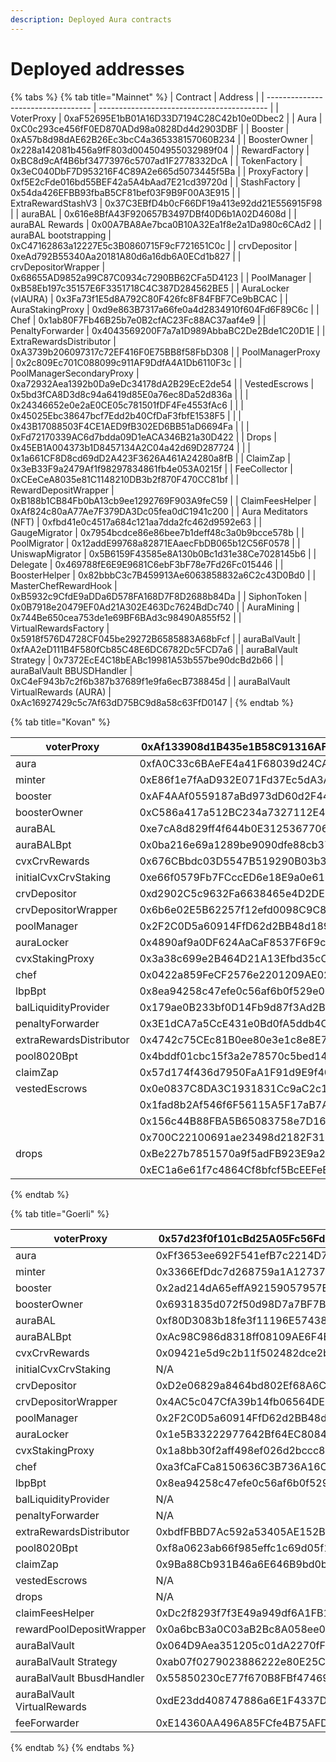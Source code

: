 ```yaml
---
description: Deployed Aura contracts
---
```


# Deployed addresses



{% tabs %}
{% tab title="Mainnet" %}
| Contract                           | Address                                    |
| ---------------------------------- | ------------------------------------------ |
| VoterProxy                         | 0xaF52695E1bB01A16D33D7194C28C42b10e0Dbec2 |
| Aura                               | 0xC0c293ce456fF0ED870ADd98a0828Dd4d2903DBF |
| Booster                            | 0xA57b8d98dAE62B26Ec3bcC4a365338157060B234 |
| BoosterOwner                       | 0x228a142081b456a9fF803d004504955032989f04 |
| RewardFactory                      | 0xBC8d9cAf4B6bf34773976c5707ad1F2778332DcA |
| TokenFactory                       | 0x3eC040DbF7D953216F4C89A2e665d5073445f5Ba |
| ProxyFactory                       | 0xf5E2cFde016bd55BEF42a5A4bAad7E21cd39720d |
| StashFactory                       | 0x54da426EFBB93fbaB5CF81bef03F9B9F00A3E915 |
| ExtraRewardStashV3                 | 0x37C3EBfD4b0cF66DF19a413e92dd21E556915F98 |
| auraBAL                            | 0x616e8BfA43F920657B3497DBf40D6b1A02D4608d |
| auraBAL Rewards                    | 0x00A7BA8Ae7bca0B10A32Ea1f8e2a1Da980c6CAd2 |
| auraBAL bootstrapping              | 0xC47162863a12227E5c3B0860715F9cF721651C0c |
| crvDepositor                       | 0xeAd792B55340Aa20181A80d6a16db6A0ECd1b827 |
| crvDepositorWrapper                | 0x68655AD9852a99C87C0934c7290BB62CFa5D4123 |
| PoolManager                        | 0xB58Eb197c35157E6F3351718C4C387D284562BE5 |
| AuraLocker (vlAURA)                | 0x3Fa73f1E5d8A792C80F426fc8F84FBF7Ce9bBCAC |
| AuraStakingProxy                   | 0xd9e863B7317a66fe0a4d2834910f604Fd6F89C6c |
| Chef                               | 0x1ab80F7Fb46B25b7e0B2cfAC23Fc88AC37aaf4e9 |
| PenaltyForwarder                   | 0x4043569200F7a7a1D989AbbaBC2De2Bde1C20D1E |
| ExtraRewardsDistributor            | 0xA3739b206097317c72EF416F0E75BB8f58FbD308 |
| PoolManagerProxy                   | 0x2c809Ec701C088099c911AF9DdfA4A1Db6110F3c |
| PoolManagerSecondaryProxy          | 0xa72932Aea1392b0Da9eDc34178dA2B29EcE2de54 |
| VestedEscrows                      | 0x5bd3fCA8D3d8c94a6419d85E0a76ec8Da52d836a |
|                                    | 0x24346652e0e2aE0CE05c781501fDF4Fe4553fAc6 |
|                                    | 0x45025Ebc38647bcf7Edd2b40CfDaF3fbfE1538F5 |
|                                    | 0x43B17088503F4CE1AED9fB302ED6BB51aD6694Fa |
|                                    | 0xFd72170339AC6d7bdda09D1eACA346B21a30D422 |
| Drops                              | 0x45EB1A004373b1D8457134A2C04a42d69D287724 |
|                                    | 0x1a661CF8D8cd69dD2A423F3626A461A24280a8fB |
| ClaimZap                           | 0x3eB33F9a2479Af1f98297834861fb4e053A0215f |
| FeeCollector                       | 0xCEeCeA8035e81C1148210DB3b2f870F470CC81bf |
| RewardDepositWrapper               | 0xB188b1CB84Fb0bA13cb9ee1292769F903A9feC59 |
| ClaimFeesHelper                    | 0xAf824c80aA77Ae7F379DA3Dc05fea0dC1941c200 |
| Aura Meditators (NFT)              | 0xfbd41e0c4517a684c121aa7dda2fc462d9592e63 |
| GaugeMigrator                      | 0x7954bcdce86e86bee7b1deff48c3a0b9bcce578b |
| PoolMigrator                       | 0x12addE99768a82871EAaecFbDB065b12C56F0578 |
| UniswapMigrator                    | 0x5B6159F43585e8A130b0Bc1d31e38Ce7028145b6 |
| Delegate                           | 0x469788fE6E9E9681C6ebF3bF78e7Fd26Fc015446 |
| BoosterHelper                      | 0x82bbbC3c7B459913Ae6063858832a6C2c43D0Bd0 |
| MasterChefRewardHook               | 0xB5932c9CfdE9aDDa6D578FA168D7F8D2688b84Da |
| SiphonToken                        | 0x0B7918e20479EF0Ad21A302E463Dc7624BdDc740 |
| AuraMining                         | 0x744Be650cea753de1e69BF6BAd3c98490A855f52 |
| VirtualRewardsFactory              | 0x5918f576D4728CF045be29272B6585883A68bFcf |
| auraBalVault                       | 0xfAA2eD111B4F580fCb85C48E6DC6782Dc5FCD7a6 |
| auraBalVault Strategy              | 0x7372EcE4C18bEABc19981A53b557be90dcBd2b66 |
| auraBalVault BBUSDHandler          | 0xC4eF943b7c2f6b387b37689f1e9fa6ecB738845d |
| auraBalVault VirtualRewards (AURA) | 0xAc16927429c5c7Af63dD75BC9d8a58c63FfD0147 |
{% endtab %}

{% tab title="Kovan" %}


| voterProxy              | 0xAf133908d1B435e1B58C91316AF3f17688a47A50 |
| ----------------------- | ------------------------------------------ |
| aura                    | 0xfA0C33c6BAeFE4a41F68039d24CA116a4E4B49DE |
| minter                  | 0xE86f1e7fAaD932E071Fd37Ec5dA3A2877a31c51F |
| booster                 | 0xAF4AAf0559187aBd973dD60d2F44513aF3a2490d |
| boosterOwner            | 0xC586a417a512BC234a7327112E41284F2E98B953 |
| auraBAL                 | 0xe7cA8d829ff4f644b0E312536770630Fa63EdAab |
| auraBALBpt              | 0x0ba216e69a1289be9090dfe88cb37d8a542cb74b |
| cvxCrvRewards           | 0x676CBbdc03D5547B519290B03b3d0a865eE2fE10 |
| initialCvxCrvStaking    | 0xe66f0579Fb7FCccED6e18E9a0e610493811Bfe79 |
| crvDepositor            | 0xd2902C5c9632Fa6638465e4D2DE5AcDcCf8Ca673 |
| crvDepositorWrapper     | 0x6b6e02E5B62257f12efd0098C9C836D31E21eB6F |
| poolManager             | 0x2F2C0D5a60914FfD62d2BB48d189b1cd87BedE61 |
| auraLocker              | 0x4890af9a0DF624AaCaF8537F6F9caC56A723cb2F |
| cvxStakingProxy         | 0x3a38c699e2B464D21A13Efbd35cC71021994b032 |
| chef                    | 0x0422a859FeCF2576e2201209AE02eFff916AfCF4 |
| lbpBpt                  | 0x8ea94258c47efe0c56af6b0f529e05298f5aca64 |
| balLiquidityProvider    | 0x179ae0B233bf0D14Fb9d87f3Ad2BF7625aF96623 |
| penaltyForwarder        | 0x3E1dCA7a5CcE431e0Bd0fA5ddb4C3575E20A07C4 |
| extraRewardsDistributor | 0x4742c75CEc81B0ee80e3e1c8e8E7Cd5aeB218F41 |
| pool8020Bpt             | 0x4bddf01cbc15f3a2e78570c5bed14c67a16327f6 |
| claimZap                | 0x57d174f436d7950FaA1F91d9E9f40716E199B28c |
| vestedEscrows           | 0x0e0837C8DA3C1931831Cc9aC2c19265AAa16cF97 |
|                         | 0x1fad8b2Af546f6F56115A5F17aB7A6e6946A771a |
|                         | 0x156c44B88FBA5B65083758e7D1634c9fD27F0a31 |
|                         | 0x700C22100691ae23498d2182F317A7bC2829043a |
| drops                   | 0xBe227b7851570a9f5adFB923E9a2d4583EB6630F |
|                         | 0xEC1a6e61f7c4864Cf8bfcf5BcEEFeE6259D6A2B6 |
{% endtab %}

{% tab title="Goerli" %}


| voterProxy                  | 0x57d23f0f101cBd25A05Fc56Fd07dE32bCBb622e9 |
| --------------------------- | ------------------------------------------ |
| aura                        | 0xFf3653ee692F541efB7c2214D72FE05A7A6EC01f |
| minter                      | 0x3366EfDdc7d268759a1A1273740aE5C626b2DFbA |
| booster                     | 0x2ad214dA65effA92159057957E50994440E99A1b |
| boosterOwner                | 0x6931835d072f50d98D7a7BF7B2C4faFdA86628d7 |
| auraBAL                     | 0xf80D3083b18fe3f11196E57438258330Ba4f15Ec |
| auraBALBpt                  | 0xAc98C986d8318ff08109AE6F4E7043468dA9d0a2 |
| cvxCrvRewards               | 0x09421e5d9c2b11f502482dce2b718b037fd10a25 |
| initialCvxCrvStaking        | N/A                                        |
| crvDepositor                | 0xD2e06829a8464bd802Ef68A6C900F36db3a86cb1 |
| crvDepositorWrapper         | 0x4AC5c047CfA39b14fb06564DEC7D85e6fA2b045a |
| poolManager                 | 0x2F2C0D5a60914FfD62d2BB48d189b1cd87BedE61 |
| auraLocker                  | 0x1e5B33222977642Bf64EC80846BBF83A016727A0 |
| cvxStakingProxy             | 0x1a8bb30f2aff498ef026d2bccc8971a30144b93c |
| chef                        | 0xa3fCaFCa8150636C3B736A16Cd73d49cC8A7E10E |
| lbpBpt                      | 0x8ea94258c47efe0c56af6b0f529e05298f5aca64 |
| balLiquidityProvider        | N/A                                        |
| penaltyForwarder            | N/A                                        |
| extraRewardsDistributor     | 0xbdfFBBD7Ac592a53405AE152B6D23CF3F6B8a738 |
| pool8020Bpt                 | 0xf8a0623ab66f985effc1c69d05f1af4badb01b00 |
| claimZap                    | 0x9Ba88Cb931B46a6E646B9bd0ba677D375647EB23 |
| vestedEscrows               | N/A                                        |
| drops                       | N/A                                        |
| claimFeesHelper             | 0xDc2f8293f7f3E49a949df6A1FB1bCb9200eC3982 |
| rewardPoolDepositWrapper    | 0x0a6bcB3a0C03aB2Bc8A058ee02ed11D50b494083 |
| auraBalVault                | 0x064D9Aea351205c01dA2270fFe19C8e4Ca91904B |
| auraBalVault Strategy       | 0xab07f0279023886222e80E25CB4a01CD007B6764 |
| auraBalVault BbusdHandler   | 0x55850230cE77f670B8FBf47469F935cF41304e0a |
| auraBalVault VirtualRewards | 0xdE23dd408747886a6E1F4337D80B9b0F7a4cBbF0 |
| feeForwarder                | 0xE14360AA496A85FCfe4B75AFD2ec4d95CbA38Fe1 |
{% endtab %}
{% endtabs %}

